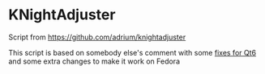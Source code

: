 # KNightAdjuster 

Script from https://github.com/adrium/knightadjuster

This script is based on somebody else's comment with some [fixes for Qt6](https://github.com/adrium/knightadjuster/issues/9#issuecomment-2103601906) and some extra changes to make it work on Fedora
